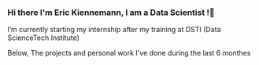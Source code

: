 ### Hi there I'm Eric Kiennemann, I am a Data Scientist !👋

I’m currently starting my internship after my training at DSTI (Data ScienceTech Institute)

Below, The projects and personal work I've done during the last 6 monthes
